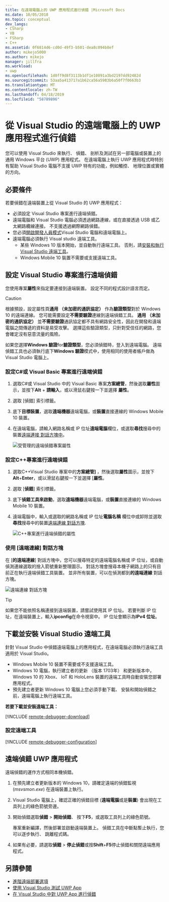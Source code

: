 ```yaml
---
title: 在遠端電腦上的 UWP 應用程式進行偵錯 |Microsoft Docs
ms.date: 10/05/2018
ms.topic: conceptual
dev_langs:
- CSharp
- VB
- FSharp
- C++
ms.assetid: 0f6814d6-cd0d-49f3-b501-dea8c094b8ef
author: mikejo5000
ms.author: mikejo
manager: jillfra
ms.workload:
- uwp
ms.openlocfilehash: 1d0ff9d8f3113b1df1e10891a3bd2197dd92482d
ms.sourcegitcommit: 53aa5a413717a1b62ca56a5983b6a50f7f0663b3
ms.translationtype: MT
ms.contentlocale: zh-TW
ms.lasthandoff: 04/18/2019
ms.locfileid: "58789896"
---
```

# <a name="debug-uwp-apps-on-remote-machines-from-visual-studio"></a>從 Visual Studio 的遠端電腦上的 UWP 應用程式進行偵錯

您可以使用 Visual Studio 來執行、 偵錯、 剖析及測試在另一部電腦或裝置上的通用 Windows 平台 (UWP) 應用程式。 在遠端電腦上執行 UWP 應用程式時特別有幫助 Visual Studio 電腦不支援 UWP 特有的功能，例如觸控、 地理位置或實體的方向。

##  <a name="BKMK_Prerequisites"></a> 必要條件

若要偵錯在遠端裝置上從 Visual Studio 的 UWP 應用程式：

- 必須設定 Visual Studio 專案進行遠端偵錯。
- 遠端電腦和 Visual Studio 電腦必須透過網路連線，或在直接透過 USB 或乙太網路纜線連接。 不支援透過網際網路偵錯。
- 您必須[開啟開發人員模式](/windows/uwp/get-started/enable-your-device-for-development)Visual Studio 電腦和遠端電腦上。
- 遠端電腦必須執行 Visual studio 遠端工具。
  - 某些 Windows 10 版本開始，並自動執行遠端工具。 否則，請[安裝和執行 Visual Studio 遠端工具](#BKMK_download)。
  - Windows Mobile 10 裝置不需要或支援遠端工具。

##  <a name="BKMK_ConnectVS"></a> 設定 Visual Studio 專案進行遠端偵錯
<a name="BKMK_DirectConnect"></a> 您使用專案**屬性**來指定要連接到遠端裝置。 設定不同的程式設計語言而定。

> [!CAUTION]
> 根據預設，設定屬性頁**通用 （未加密的通訊協定）** 作為**驗證類型**對於 Windows 10 的遠端連線。 您可能需要設定**不需要驗證**連線到遠端偵錯工具。 **通用 （未加密的通訊協定）** 並**不需要驗證**通訊協定都不具有網路安全性，因此在開發和遠端電腦之間傳遞的資料是易受攻擊。 選擇這些驗證類型，只針對受信任的網路，您會確定沒有惡意流量的風險。
>
>如果您選擇**Windows 驗證**for**驗證類型**，您必須偵錯時，登入到遠端電腦。 遠端偵錯工具也必須執行底下**Windows 驗證**模式中，使用相同的使用者帳戶做為 Visual Studio 電腦上。

###  <a name="BKMK_Choosing_the_remote_device_for_C__and_Visual_Basic_projects"></a> 設定C#或 Visual Basic 專案進行遠端偵錯

1. 選取C#或 Visual Studio 中的 Visual Basic 專案**方案總管**，然後選取**屬性**圖示，並按下**Alt** + **請輸入**，或以滑鼠右鍵按一下並選擇 **屬性**。

1.  選取 [偵錯] 索引標籤。

1.  底下**目標裝置**，選取**遠端機器**遠端電腦，或**裝置**直接連線的 Windows Mobile 10 裝置。

1.  在遠端電腦，請輸入網路名稱或 IP 位址**遠端電腦**欄位，或選取**尋找**搜尋中的裝置[遠端連接 對話方塊中](#remote-connections)。

    ![受管理的遠端偵錯專案屬性](../debugger/media/vsrun_managed_projprop_remote.png "Managed 偵錯專案屬性")

###  <a name="BKMK_Choosing_the_remote_device_for_JavaScript_and_C___projects"></a> 設定C++專案進行遠端偵錯

1.  選取C++Visual Studio 專案中的**方案總管]** ，然後選取**屬性**圖示，並按下**Alt**+**Enter**，或以滑鼠右鍵按一下並選擇 [**屬性**。

1.  選取 [**偵錯**] 索引標籤。

3.  底下**偵錯工具來啟動**，選取**遠端機器**遠端電腦，或**裝置**直接連線的 Windows Mobile 10 裝置。

1.  遠端電腦中，輸入或選取的網路名稱或 IP 位址**電腦名稱** 欄位中或卸除並選取**尋找**搜尋中的裝置[遠端連線 對話方塊](#remote-connections).

    ![C++專案進行遠端偵錯的屬性](../debugger/media/vsrun_cpp_projprop_remote.png " C++偵錯專案屬性")

### <a name="remote-connections"></a> 使用 [遠端連線] 對話方塊

在 [**的遠端連線**] 對話方塊中，您可以搜尋特定的遠端電腦名稱或 IP 位址，或自動偵測連線選取的捨入箭號重新整理圖示。 對話方塊會搜尋本機子網路上的只有目前正在執行遠端偵錯工具裝置。 並非所有裝置，可以在偵測都到**的遠端連線** 對話方塊。

 ![遠端連線 對話方塊](../debugger/media/vsrun_selectremotedebuggerdlg.png "遠端連線 對話方塊")

>[!TIP]
>如果您不能依照名稱連接到遠端裝置，請嘗試使用其 IP 位址。 若要判斷 IP 位址，在遠端裝置上，輸入**ipconfig**在命令視窗中。 IP 位址會顯示為**IPv4 位址**。

## <a name="BKMK_download"></a> 下載並安裝 Visual Studio 遠端工具

針對 Visual Studio 中偵錯遠端電腦上的應用程式，在遠端電腦必須執行遠端工具適用於 Visual Studio。

- Windows Mobile 10 裝置不需要或不支援遠端工具。
- Windows 10 電腦，執行建立者的更新 （版本 1703年） 和更新版本中，Windows 10 的 Xbox、 IoT 和 HoloLens 裝置的遠端工具時自動安裝您部署應用程式。
- 預先建立者更新 Windows 10 電腦上您必須手動下載、 安裝和開始偵錯之前，遠端電腦上執行遠端工具。

**若要下載並安裝遠端工具：**

[!INCLUDE [remote-debugger-download](../debugger/includes/remote-debugger-download.md)]

### <a name="BKMK_setup"></a> 設定遠端工具

[!INCLUDE [remote-debugger-configuration](../debugger/includes/remote-debugger-configuration.md)]

##  <a name="BKMK_RunRemoteDebug"></a> 遠端偵錯 UWP 應用程式

遠端偵錯的運作方式相同本機偵錯。

1. 在預先建立者更新版本的 Windows 10，請確定遠端的偵錯監視 (*msvsmon.exe*) 在遠端裝置上執行。

1. Visual Studio 電腦上，確認正確的偵錯目標 (**遠端電腦**或是**裝置**) 會出現在工具列上的綠色箭號旁邊。

1. 開始偵錯選取**偵錯** > **開始偵錯**、 按下**F5**，或選取工具列上的綠色箭號。

   專案重新編譯，然後部署並啟動遠端裝置上。 偵錯工具在中斷點暫止執行，您可以逐步執行、 跳離程式碼。

1. 如果有必要，請選取**偵錯** > **停止偵錯**或按**Shift**+**F5**停止偵錯和關閉遠端應用程式。

## <a name="see-also"></a>另請參閱
- [進階遠端部署選項](/windows/uwp/debug-test-perf/deploying-and-debugging-uwp-apps#advanced-remote-deployment-options)
- [使用 Visual Studio 測試 UWP App](/visualstudio/test/create-and-run-unit-tests-for-a-store-app-in-visual-studio/)
- [在 Visual Studio 中對 UWP App 進行偵錯](debugging-windows-store-and-windows-universal-apps.md)
